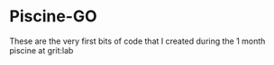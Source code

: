 # Piscine-GO
These are the very first bits of code that I created during the 1 month piscine at grit:lab
